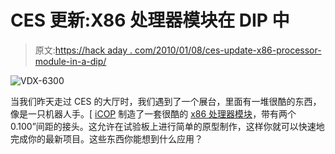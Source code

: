 # CES 更新:X86 处理器模块在 DIP 中

> 原文:[https://hack aday . com/2010/01/08/ces-update-x86-processor-module-in-a-dip/](https://hackaday.com/2010/01/08/ces-update-x86-processor-module-in-a-dip/)

![](../Images/7aa6e88d03110beea362cb68362b504d.png "VDX-6300")

当我们昨天走过 CES 的大厅时，我们遇到了一个展台，里面有一堆很酷的东西，像是一只机器人手。[ [iCOP](http://www.icop.com.tw) 制造了一套很酷的 [x86 处理器模块](http://www.icop.com.tw/pdList.aspx?c=17&pid=4)，带有两个 0.100”间距的接头。这允许在试验板上进行简单的原型制作，这样你就可以快速地完成你的最新项目。这些东西你能想到什么应用？